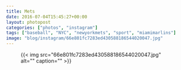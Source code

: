 ```yaml
---
title: Mets
date: 2016-07-04T15:45:27+00:00
layout: photopost
categories: ["photos", "instagram"]
tags: ["baseball", "NYC", "newyorkmets", "sport", "miamimarlins"]
image: "blog/instagram/66e801fc7283ed430588186544020047.jpg"
---
```


<figure class="photo photo--square">
  {{< img src="66e801fc7283ed430588186544020047.jpg" alt="" caption="" >}}

</figure>


